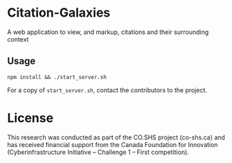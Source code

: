 # Citation-Galaxies
A web application to view, and markup, citations and their surrounding context

## Usage
`npm install && ./start_server.sh`

For a copy of `start_server.sh`, contact the contributors to the project.

# License

This research was conducted as part of the CO.SHS project (co-shs.ca) and has received financial support from the Canada Foundation for Innovation (Cyberinfrastructure Initiative – Challenge 1 – First competition).
